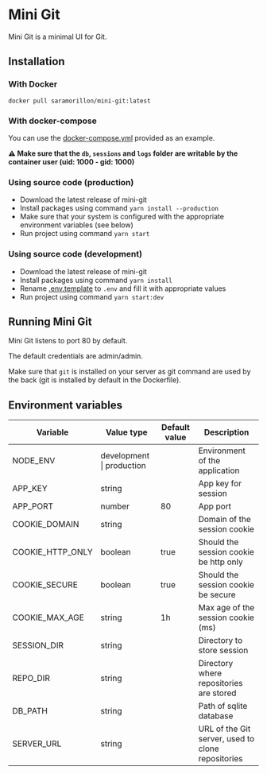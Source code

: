 # Mini Git

Mini Git is a minimal UI for Git.

## Installation

### With Docker

`docker pull saramorillon/mini-git:latest`

### With docker-compose

You can use the [docker-compose.yml](./docker-compose.yml) provided as an example.

**:warning: Make sure that the `db`, `sessions` and `logs` folder are writable by the container user (uid: 1000 - gid: 1000)**

### Using source code (production)

- Download the latest release of mini-git
- Install packages using command `yarn install --production`
- Make sure that your system is configured with the appropriate environment variables (see below)
- Run project using command `yarn start`

### Using source code (development)

- Download the latest release of mini-git
- Install packages using command `yarn install`
- Rename [.env.template](./back/.env.template) to `.env` and fill it with appropriate values
- Run project using command `yarn start:dev`

## Running Mini Git

Mini Git listens to port 80 by default.

The default credentials are admin/admin.

Make sure that `git` is installed on your server as git command are used by the back (git is installed by default in the Dockerfile).

## Environment variables

| Variable         | Value type                | Default value | Description                                       |
| ---------------- | ------------------------- | ------------- | ------------------------------------------------- |
| NODE_ENV         | development \| production |               | Environment of the application                    |
| APP_KEY          | string                    |               | App key for session                               |
| APP_PORT         | number                    | 80            | App port                                          |
| COOKIE_DOMAIN    | string                    |               | Domain of the session cookie                      |
| COOKIE_HTTP_ONLY | boolean                   | true          | Should the session cookie be http only            |
| COOKIE_SECURE    | boolean                   | true          | Should the session cookie be secure               |
| COOKIE_MAX_AGE   | string                    | 1h            | Max age of the session cookie (ms)                |
| SESSION_DIR      | string                    |               | Directory to store session                        |
| REPO_DIR         | string                    |               | Directory where repositories are stored           |
| DB_PATH          | string                    |               | Path of sqlite database                           |
| SERVER_URL       | string                    |               | URL of the Git server, used to clone repositories |
